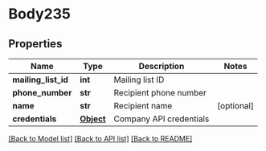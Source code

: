 # Body235

## Properties
Name | Type | Description | Notes
------------ | ------------- | ------------- | -------------
**mailing_list_id** | **int** | Mailing list ID | 
**phone_number** | **str** | Recipient phone number | 
**name** | **str** | Recipient name | [optional] 
**credentials** | [**Object**](Object.md) | Company API credentials | 

[[Back to Model list]](../README.md#documentation-for-models) [[Back to API list]](../README.md#documentation-for-api-endpoints) [[Back to README]](../README.md)

